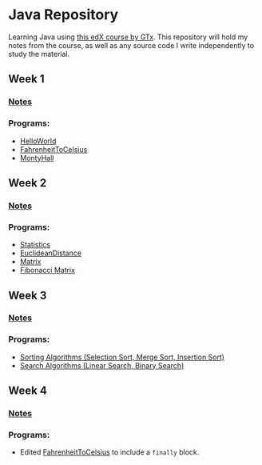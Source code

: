 # Java Repository
Learning Java using [this edX course by GTx](https://www.edx.org/certificates/professional-certificate/gtx-introduction-to-object-oriented-programming-with-java). This repository will hold my notes from the course, as well as any source code I write independently to study the material.

## Week 1
### [Notes](./Notes/Week1.md)

### Programs:
* [HelloWorld](./HelloWorld/HelloWorld.java)
* [FahrenheitToCelsius](./FahrenheitToCelsius/FahrenheitToCelsius.java)
* [MontyHall](./MontyHall/MontyHall.java)

## Week 2
### [Notes](./Notes/Week2.md)

### Programs:
* [Statistics](./Statistics/Statistics.java)
* [EuclideanDistance](./EuclideanDistance/EuclideanDistance.java)
* [Matrix](./Matrix/Matrix.java)
* [Fibonacci Matrix](./Matrix/FibonacciMatrix.java)

## Week 3
### [Notes](./Notes/Week3.md)

### Programs:
* [Sorting Algorithms (Selection Sort, Merge Sort, Insertion Sort)](./Sorting/Sorting.java)
* [Search Algorithms (Linear Search, Binary Search)](./Searching/Searching.java)

## Week 4
### [Notes](./Notes/Week4.md)

### Programs:
* Edited [FahrenheitToCelsius](./FahrenheitToCelsius/FahrenheitToCelsius.java) to include a `finally` block.